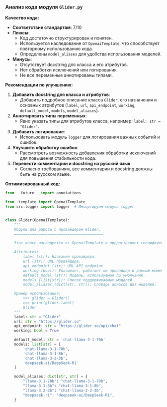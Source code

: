 ### **Анализ кода модуля `Glider.py`**

**Качество кода:**

- **Соответствие стандартам**: 7/10
- **Плюсы**:
    - Код достаточно структурирован и понятен.
    - Используется наследование от `OpenaiTemplate`, что способствует повторному использованию кода.
    - Определены `model_aliases` для удобства использования моделей.
- **Минусы**:
    - Отсутствует docstring для класса и его атрибутов.
    - Нет обработки исключений или логирования.
    - Не все переменные аннотированы типами.

**Рекомендации по улучшению:**

1.  **Добавить docstring для класса и атрибутов**:
    *   Добавить подробное описание класса `Glider`, его назначения и основных атрибутов (`label`, `url`, `api_endpoint`, `working`, `default_model`, `models`, `model_aliases`).
2.  **Аннотировать типы переменных**:
    *   Явно указать типы для атрибутов класса, например: `label: str = "Glider"`.
3.  **Добавить логирование**:
    *   Использовать модуль `logger` для логирования важных событий и ошибок.
4.  **Улучшить обработку ошибок**:
    *   Рассмотреть возможность добавления обработки исключений для повышения стабильности кода.
5.  **Перевести комментарии и docstring на русский язык**:
    *   Согласно требованиям, все комментарии и docstring должны быть на русском языке.

**Оптимизированный код:**

```python
from __future__ import annotations

from .template import OpenaiTemplate
from src.logger import logger  # Импортируем модуль logger


class Glider(OpenaiTemplate):
    """
    Модуль для работы с провайдером Glider.
    ========================================

    Этот класс наследуется от OpenaiTemplate и предоставляет специфические настройки для работы с Glider API.

    Attributes:
        label (str): Название провайдера.
        url (str): URL провайдера.
        api_endpoint (str): URL API endpoint.
        working (bool): Указывает, работает ли провайдер в данный момент.
        default_model (str): Модель, используемая по умолчанию.
        models (list[str]): Список поддерживаемых моделей.
        model_aliases (dict[str, str]): Словарь алиасов для моделей.

    Пример использования:
        >>> glider = Glider()
        >>> print(glider.label)
        Glider
    """
    label: str = "Glider"
    url: str = "https://glider.so"
    api_endpoint: str = "https://glider.so/api/chat"
    working: bool = True

    default_model: str = 'chat-llama-3-1-70b'
    models: list[str] = [
        'chat-llama-3-1-70b',
        'chat-llama-3-1-8b',
        'chat-llama-3-2-3b',
        'deepseek-ai/DeepSeek-R1'
    ]

    model_aliases: dict[str, str] = {
        "llama-3.1-70b": "chat-llama-3-1-70b",
        "llama-3.1-8b": "chat-llama-3-1-8b",
        "llama-3.2-3b": "chat-llama-3-2-3b",
        "deepseek-r1": "deepseek-ai/DeepSeek-R1",
    }